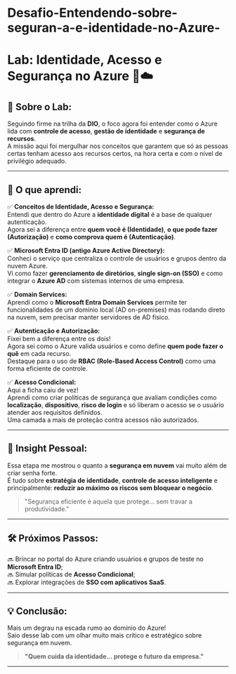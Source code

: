 # Desafio-Entendendo-sobre-seguran-a-e-identidade-no-Azure-
# Lab: Identidade, Acesso e Segurança no Azure 🔐☁️

## 📌 Sobre o Lab:

Seguindo firme na trilha da **DIO**, o foco agora foi entender como o Azure lida com **controle de acesso**, **gestão de identidade** e **segurança de recursos**.  
A missão aqui foi mergulhar nos conceitos que garantem que só as pessoas certas tenham acesso aos recursos certos, na hora certa e com o nível de privilégio adequado.

---

## 🎯 O que aprendi:

✅ **Conceitos de Identidade, Acesso e Segurança:**  
Entendi que dentro do Azure a **identidade digital** é a base de qualquer autenticação.  
Agora sei a diferença entre **quem você é (Identidade)**, **o que pode fazer (Autorização)** e **como comprova quem é (Autenticação)**.

✅ **Microsoft Entra ID (antigo Azure Active Directory):**  
Conheci o serviço que centraliza o controle de usuários e grupos dentro da nuvem Azure.  
Vi como fazer **gerenciamento de diretórios**, **single sign-on (SSO)** e como integrar o **Azure AD** com sistemas internos de uma empresa.

✅ **Domain Services:**  
Aprendi como o **Microsoft Entra Domain Services** permite ter funcionalidades de um domínio local (AD on-premises) mas rodando direto na nuvem, sem precisar manter servidores de AD físico.

✅ **Autenticação e Autorização:**  
Fixei bem a diferença entre os dois!  
Agora sei como o Azure valida usuários e como define **quem pode fazer o quê** em cada recurso.  
Destaque para o uso de **RBAC (Role-Based Access Control)** como uma forma eficiente de controle.

✅ **Acesso Condicional:**  
Aqui a ficha caiu de vez!  
Aprendi como criar políticas de segurança que avaliam condições como **localização**, **dispositivo**, **risco de login** e só liberam o acesso se o usuário atender aos requisitos definidos.  
Uma camada a mais de proteção contra acessos não autorizados.

---

## 🧠 Insight Pessoal:

Essa etapa me mostrou o quanto a **segurança em nuvem** vai muito além de criar senha forte.  
É tudo sobre **estratégia de identidade**, **controle de acesso inteligente** e principalmente: **reduzir ao máximo os riscos sem bloquear o negócio**.

> "Segurança eficiente é aquela que protege… sem travar a produtividade."  

---

## 🛠️ Próximos Passos:

🔜 Brincar no portal do Azure criando usuários e grupos de teste no **Microsoft Entra ID**;  
🔜 Simular políticas de **Acesso Condicional**;  
🔜 Explorar integrações de **SSO com aplicativos SaaS**.

---

## 💡 Conclusão:

Mais um degrau na escada rumo ao domínio do Azure!  
Saio desse lab com um olhar muito mais crítico e estratégico sobre segurança em nuvem.

> **"Quem cuida da identidade… protege o futuro da empresa."**

---
